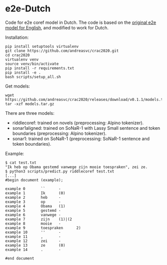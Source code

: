 # e2e-Dutch

Code for e2e coref model in Dutch. The code is based on the [original e2e model for English](https://github.com/kentonl/e2e-coref), and modified to work for Dutch.

Installation:

    pip install setuptools virtualenv
    git clone https://github.com/andreasvc/crac2020.git
    cd crac2020
    virtualenv venv
    source venv/bin/activate
    pip install -r requirements.txt
    pip install -e .
    bash scripts/setup_all.sh

Get models:

    wget https://github.com/andreasvc/crac2020/releases/download/v0.1.1/models.tar.gz
    tar -xzf models.tar.gz

There are three models:

- riddlecoref: trained on novels (preprocessing: Alpino tokenizer).
- sonar1aligned: trained on SoNaR-1 with Lassy Small sentence and token boundaries (preprocessing: Alpino tokenizer).
- sonar1: trained on SoNaR-1 (preprocessing: SoNaR-1 sentence and token boundaries).

Example:

    $ cat test.txt
    "Ik heb op Obama gestemd vanwege zijn mooie toespraken", zei ze.
    $ python3 scripts/predict.py riddlecoref test.txt
    [...]
    #begin document (example);

    example 0       ``      -
    example 1       Ik      (0)
    example 2       heb     -
    example 3       op      -
    example 4       Obama   (1)
    example 5       gestemd -
    example 6       vanwege -
    example 7       zijn    (1)|(2
    example 8       mooie   -
    example 9       toespraken      2)
    example 10      ''      -
    example 11      ,       -
    example 12      zei     -
    example 13      ze      (0)
    example 14      .       -

    #end document

